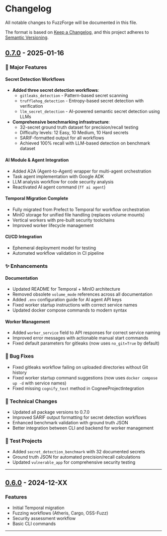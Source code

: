 # Changelog

All notable changes to FuzzForge will be documented in this file.

The format is based on [Keep a Changelog](https://keepachangelog.com/en/1.0.0/),
and this project adheres to [Semantic Versioning](https://semver.org/spec/v2.0.0.html).

## [0.7.0] - 2025-01-16

### 🎯 Major Features

#### Secret Detection Workflows
- **Added three secret detection workflows**:
  - `gitleaks_detection` - Pattern-based secret scanning
  - `trufflehog_detection` - Entropy-based secret detection with verification
  - `llm_secret_detection` - AI-powered semantic secret detection using LLMs
- **Comprehensive benchmarking infrastructure**:
  - 32-secret ground truth dataset for precision/recall testing
  - Difficulty levels: 12 Easy, 10 Medium, 10 Hard secrets
  - SARIF-formatted output for all workflows
  - Achieved 100% recall with LLM-based detection on benchmark dataset

#### AI Module & Agent Integration
- Added A2A (Agent-to-Agent) wrapper for multi-agent orchestration
- Task agent implementation with Google ADK
- LLM analysis workflow for code security analysis
- Reactivated AI agent command (`ff ai agent`)

#### Temporal Migration Complete
- Fully migrated from Prefect to Temporal for workflow orchestration
- MinIO storage for unified file handling (replaces volume mounts)
- Vertical workers with pre-built security toolchains
- Improved worker lifecycle management

#### CI/CD Integration
- Ephemeral deployment model for testing
- Automated workflow validation in CI pipeline

### ✨ Enhancements

#### Documentation
- Updated README for Temporal + MinIO architecture
- Removed obsolete `volume_mode` references across all documentation
- Added `.env` configuration guide for AI agent API keys
- Fixed worker startup instructions with correct service names
- Updated docker compose commands to modern syntax

#### Worker Management
- Added `worker_service` field to API responses for correct service naming
- Improved error messages with actionable manual start commands
- Fixed default parameters for gitleaks (now uses `no_git=True` by default)

### 🐛 Bug Fixes

- Fixed gitleaks workflow failing on uploaded directories without Git history
- Fixed worker startup command suggestions (now uses `docker compose up -d` with service names)
- Fixed missing `cognify_text` method in CogneeProjectIntegration

### 🔧 Technical Changes

- Updated all package versions to 0.7.0
- Improved SARIF output formatting for secret detection workflows
- Enhanced benchmark validation with ground truth JSON
- Better integration between CLI and backend for worker management

### 📝 Test Projects

- Added `secret_detection_benchmark` with 32 documented secrets
- Ground truth JSON for automated precision/recall calculations
- Updated `vulnerable_app` for comprehensive security testing

---

## [0.6.0] - 2024-12-XX

### Features
- Initial Temporal migration
- Fuzzing workflows (Atheris, Cargo, OSS-Fuzz)
- Security assessment workflow
- Basic CLI commands

---

[0.7.0]: https://github.com/FuzzingLabs/fuzzforge_ai/compare/v0.6.0...v0.7.0
[0.6.0]: https://github.com/FuzzingLabs/fuzzforge_ai/releases/tag/v0.6.0

